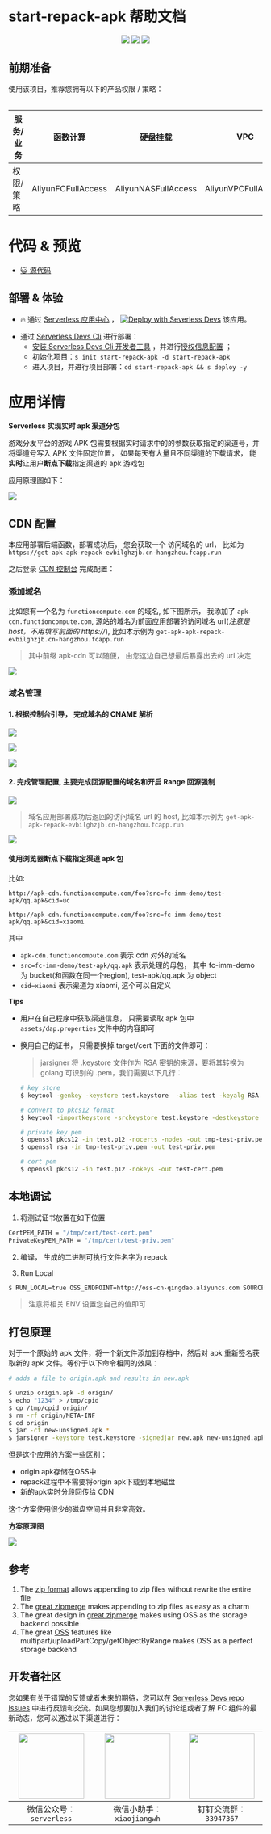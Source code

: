 # start-repack-apk 帮助文档

<p align="center" class="flex justify-center">
    <a href="https://www.serverless-devs.com" class="ml-1">
    <img src="http://editor.devsapp.cn/icon?package=start-repack-apk&type=packageType">
  </a>
  <a href="http://www.devsapp.cn/details.html?name=start-repack-apk" class="ml-1">
    <img src="http://editor.devsapp.cn/icon?package=start-repack-apk&type=packageVersion">
  </a>
  <a href="http://www.devsapp.cn/details.html?name=start-repack-apk" class="ml-1">
    <img src="http://editor.devsapp.cn/icon?package=start-repack-apk&type=packageDownload">
  </a>
</p>

<description>
</description>

<table>

## 前期准备
使用该项目，推荐您拥有以下的产品权限 / 策略：

| 服务/业务 | 函数计算 |  硬盘挂载 |  VPC |  其它(安全组) |     
| --- |  --- |   --- |   --- |   --- |   
| 权限/策略 | AliyunFCFullAccess |  AliyunNASFullAccess |  AliyunVPCFullAccess |  AliyunECSFullAccess |  

</table>

<codepre id="codepre">

# 代码 & 预览

- [ :smiley_cat:  源代码](https://github.com/devsapp/repackAPK/tree/main/src)

</codepre>

<deploy>

## 部署 & 体验

<appcenter>

-  :fire:  通过 [Serverless 应用中心](https://fcnext.console.aliyun.com/applications/create?template=start-repack-apk) ，
[![Deploy with Severless Devs](https://img.alicdn.com/imgextra/i1/O1CN01w5RFbX1v45s8TIXPz_!!6000000006118-55-tps-95-28.svg)](https://fcnext.console.aliyun.com/applications/create?template=start-repack-apk)  该应用。 

</appcenter>

- 通过 [Serverless Devs Cli](https://www.serverless-devs.com/serverless-devs/install) 进行部署：
    - [安装 Serverless Devs Cli 开发者工具](https://www.serverless-devs.com/serverless-devs/install) ，并进行[授权信息配置](https://www.serverless-devs.com/fc/config) ；
    - 初始化项目：`s init start-repack-apk -d start-repack-apk`   
    - 进入项目，并进行项目部署：`cd start-repack-apk && s deploy -y`

</deploy>

<appdetail id="flushContent">

# 应用详情
**Serverless 实现实时 apk 渠道分包**

游戏分发平台的游戏 APK 包需要根据实时请求中的的参数获取指定的渠道号，并将渠道号写入 APK 文件固定位置， 如果每天有大量且不同渠道的下载请求， 能**实时**让用户**断点下载**指定渠道的 apk 游戏包

应用原理图如下：

![](https://img.alicdn.com/imgextra/i2/O1CN019seP901UxWBt9D8h7_!!6000000002584-2-tps-2120-668.png)

## CDN 配置

本应用部署后端函数，部署成功后， 您会获取一个 访问域名的 url， 比如为 `https://get-apk-apk-repack-evbilghzjb.cn-hangzhou.fcapp.run`

之后登录 [CDN 控制台](https://cdn.console.aliyun.com/) 完成配置：

### 添加域名

比如您有一个名为 `functioncompute.com` 的域名, 如下图所示， 我添加了 `apk-cdn.functioncompute.com`,  源站的域名为前面应用部署的访问域名 url(*注意是 host，不用填写前面的 https://*), 比如本示例为 `get-apk-apk-repack-evbilghzjb.cn-hangzhou.fcapp.run`

> 其中前缀 apk-cdn 可以随便， 由您这边自己想最后暴露出去的 url 决定

![](https://img.alicdn.com/imgextra/i2/O1CN01KX6FhL1sjp9I1US8M_!!6000000005803-2-tps-1372-840.png)


### 域名管理

#### 1. 根据控制台引导， 完成域名的 CNAME 解析

![](https://img.alicdn.com/imgextra/i4/O1CN01tmlyC222ln0TTrFt1_!!6000000007161-2-tps-956-1372.png)

![](https://img.alicdn.com/imgextra/i1/O1CN01htbiOc1DZNsDqDC9C_!!6000000000230-2-tps-2348-670.png)

![](https://img.alicdn.com/imgextra/i4/O1CN01vKUcG21RGWBEd8eBT_!!6000000002084-2-tps-2586-244.png)

#### 2. 完成管理配置, 主要完成回源配置的域名和开启 Range 回源强制

![](https://img.alicdn.com/imgextra/i4/O1CN01d9cRsx23rZckwYqmF_!!6000000007309-2-tps-2646-716.png)

> 域名应用部署成功后返回的访问域名 url 的 host, 比如本示例为 `get-apk-apk-repack-evbilghzjb.cn-hangzhou.fcapp.run`


![](https://img.alicdn.com/imgextra/i3/O1CN01W8rPnG1R1rVDcK7TN_!!6000000002052-2-tps-2612-854.png)

#### 使用浏览器断点下载指定渠道 apk 包

比如:

`http://apk-cdn.functioncompute.com/foo?src=fc-imm-demo/test-apk/qq.apk&cid=uc`

`http://apk-cdn.functioncompute.com/foo?src=fc-imm-demo/test-apk/qq.apk&cid=xiaomi`

其中 
- `apk-cdn.functioncompute.com` 表示 cdn 对外的域名
- `src=fc-imm-demo/test-apk/qq.apk` 表示处理的母包， 其中  fc-imm-demo 为 bucket(和函数在同一个region), test-apk/qq.apk 为 object
- `cid=xiaomi` 表示渠道为 xiaomi, 这个可以自定义

**Tips**

- 用户在自己程序中获取渠道信息， 只需要读取 apk 包中 `assets/dap.properties` 文件中的内容即可

- 换用自己的证书， 只需要换掉 target/cert 下面的文件即可：
    > jarsigner 将 .keystore 文件作为 RSA 密钥的来源，要将其转换为 golang 可识别的 .pem，我们需要以下几行：
    ```bash
    # key store
    $ keytool -genkey -keystore test.keystore  -alias test -keyalg RSA -validity 10000
    
    # convert to pkcs12 format
    $ keytool -importkeystore -srckeystore test.keystore -destkeystore test.p12 -deststoretype PKCS12
    
    # private key pem
    $ openssl pkcs12 -in test.p12 -nocerts -nodes -out tmp-test-priv.pem
    $ openssl rsa -in tmp-test-priv.pem -out test-priv.pem
    
    # cert pem
    $ openssl pkcs12 -in test.p12 -nokeys -out test-cert.pem
    ```
## 本地调试

1. 将测试证书放置在如下位置

```bash
CertPEM_PATH = "/tmp/cert/test-cert.pem"
PrivateKeyPEM_PATH = "/tmp/cert/test-priv.pem"
```

2. 编译， 生成的二进制可执行文件名字为 repack

3. Run Local

```bash
$ RUN_LOCAL=true OSS_ENDPOINT=http://oss-cn-qingdao.aliyuncs.com SOURCE_OBJECT=test/test_pack.apk CHANNEL_ID=xiaomi ACCESS_KEY_ID=xxx ACCESS_KEY_SECRET=yyy  ./repack
```
> 注意将相关 ENV 设置您自己的值即可

## 打包原理
对于一个原始的 apk 文件，将一个新文件添加到存档中，然后对 apk 重新签名获取新的 apk 文件。等价于以下命令相同的效果：

```bash
# adds a file to origin.apk and results in new.apk

$ unzip origin.apk -d origin/
$ echo "1234" > /tmp/cpid
$ cp /tmp/cpid origin/
$ rm -rf origin/META-INF
$ cd origin
$ jar -cf new-unsigned.apk *
$ jarsigner -keystore test.keystore -signedjar new.apk new-unsigned.apk 'test'
```

但是这个应用的方案一些区别：
          
- origin apk存储在OSS中
- repack过程中不需要将origin apk下载到本地磁盘
- 新的apk实时分段回传给 CDN

这个方案使用很少的磁盘空间并且非常高效。

**方案原理图**

![](https://img.alicdn.com/imgextra/i4/O1CN01ARFir41xyXwDIpAng_!!6000000006512-2-tps-711-463.png)


</appdetail>

<devgroup>

## 参考

1. The [zip format][zip-format] allows appending to zip files without rewrite the entire file
2. The [great zipmerge][zip-merge] makes appending to zip files as easy as a charm
3. The great design in [great zipmerge][zip-merge] makes using OSS as the storage backend possible
4. The great [OSS][oss] features like multipart/uploadPartCopy/getObjectByRange makes OSS as a perfect storage backend

[zip-format]: https://en.wikipedia.org/wiki/Zip_(file_format)
[zip-merge]: https://github.com/rsc/zipmerge
[oss]: https://www.aliyun.com/product/oss

## 开发者社区

您如果有关于错误的反馈或者未来的期待，您可以在 [Serverless Devs repo Issues](https://github.com/serverless-devs/serverless-devs/issues) 中进行反馈和交流。如果您想要加入我们的讨论组或者了解 FC 组件的最新动态，您可以通过以下渠道进行：

<p align="center">

| <img src="https://serverless-article-picture.oss-cn-hangzhou.aliyuncs.com/1635407298906_20211028074819117230.png" width="130px" > | <img src="https://serverless-article-picture.oss-cn-hangzhou.aliyuncs.com/1635407044136_20211028074404326599.png" width="130px" > | <img src="https://serverless-article-picture.oss-cn-hangzhou.aliyuncs.com/1635407252200_20211028074732517533.png" width="130px" > |
|--- | --- | --- |
| <center>微信公众号：`serverless`</center> | <center>微信小助手：`xiaojiangwh`</center> | <center>钉钉交流群：`33947367`</center> | 

</p>

</devgroup>